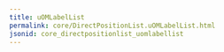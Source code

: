 ```yaml
---
title: uOMLabelList
permalink: core/DirectPositionList.uOMLabelList.html
jsonid: core_directpositionlist_uomlabellist
---
```

